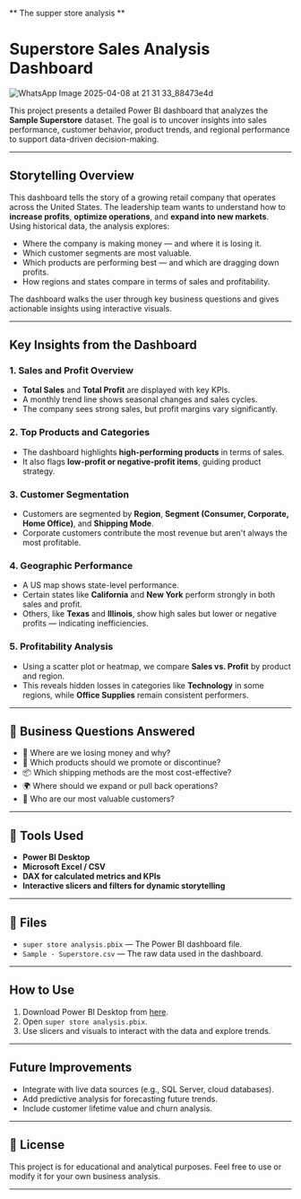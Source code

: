 ** The supper store analysis **
# Superstore Sales Analysis Dashboard

![WhatsApp Image 2025-04-08 at 21 31 33_88473e4d](https://github.com/user-attachments/assets/3eb7129f-26fe-4808-8813-be59e81684fb)


This project presents a detailed Power BI dashboard that analyzes the **Sample Superstore** dataset. The goal is to uncover insights into sales performance, customer behavior, product trends, and regional performance to support data-driven decision-making.

---

## Storytelling Overview

This dashboard tells the story of a growing retail company that operates across the United States. The leadership team wants to understand how to **increase profits**, **optimize operations**, and **expand into new markets**. Using historical data, the analysis explores:

- Where the company is making money — and where it is losing it.
- Which customer segments are most valuable.
- Which products are performing best — and which are dragging down profits.
- How regions and states compare in terms of sales and profitability.

The dashboard walks the user through key business questions and gives actionable insights using interactive visuals.

---

## Key Insights from the Dashboard

### 1. **Sales and Profit Overview**
- **Total Sales** and **Total Profit** are displayed with key KPIs.
- A monthly trend line shows seasonal changes and sales cycles.
- The company sees strong sales, but profit margins vary significantly.

### 2. **Top Products and Categories**
- The dashboard highlights **high-performing products** in terms of sales.
- It also flags **low-profit or negative-profit items**, guiding product strategy.

### 3. **Customer Segmentation**
- Customers are segmented by **Region**, **Segment (Consumer, Corporate, Home Office)**, and **Shipping Mode**.
- Corporate customers contribute the most revenue but aren't always the most profitable.

### 4. **Geographic Performance**
- A US map shows state-level performance.
- Certain states like **California** and **New York** perform strongly in both sales and profit.
- Others, like **Texas** and **Illinois**, show high sales but lower or negative profits — indicating inefficiencies.

### 5. **Profitability Analysis**
- Using a scatter plot or heatmap, we compare **Sales vs. Profit** by product and region.
- This reveals hidden losses in categories like **Technology** in some regions, while **Office Supplies** remain consistent performers.

---

## 🎯 Business Questions Answered

- 💸 Where are we losing money and why?
- 🛒 Which products should we promote or discontinue?
- 📦 Which shipping methods are the most cost-effective?
- 🌍 Where should we expand or pull back operations?
- 👥 Who are our most valuable customers?

---

## 🧰 Tools Used

- **Power BI Desktop**
- **Microsoft Excel / CSV**
- **DAX for calculated metrics and KPIs**
- **Interactive slicers and filters for dynamic storytelling**

---

## 📂 Files

- `super store analysis.pbix` — The Power BI dashboard file.
- `Sample - Superstore.csv` — The raw data used in the dashboard.

---

## How to Use

1. Download Power BI Desktop from [here](https://powerbi.microsoft.com/desktop/).
2. Open `super store analysis.pbix`.
3. Use slicers and visuals to interact with the data and explore trends.

---

## Future Improvements

- Integrate with live data sources (e.g., SQL Server, cloud databases).
- Add predictive analysis for forecasting future trends.
- Include customer lifetime value and churn analysis.

---

## 📝 License

This project is for educational and analytical purposes. Feel free to use or modify it for your own business analysis.

---

